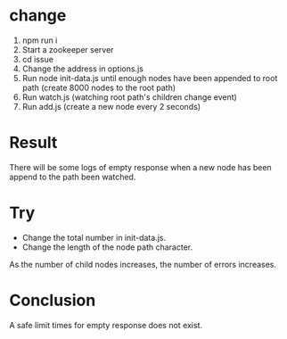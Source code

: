 # change

1. npm run i
2. Start a zookeeper server
2. cd issue
3. Change the address in options.js
3. Run node init-data.js until enough nodes have been appended to root path (create 8000 nodes to the root path)
4. Run watch.js (watching root path's children change event)
5. Run add.js (create a new node every 2 seconds)

# Result

There will be some logs of empty response when a new node has been append to the path been watched.

# Try

* Change the total number in init-data.js.
* Change the length of the node path character.

As the number of child nodes increases, the number of errors increases.

# Conclusion

A safe limit times for empty response does not exist.